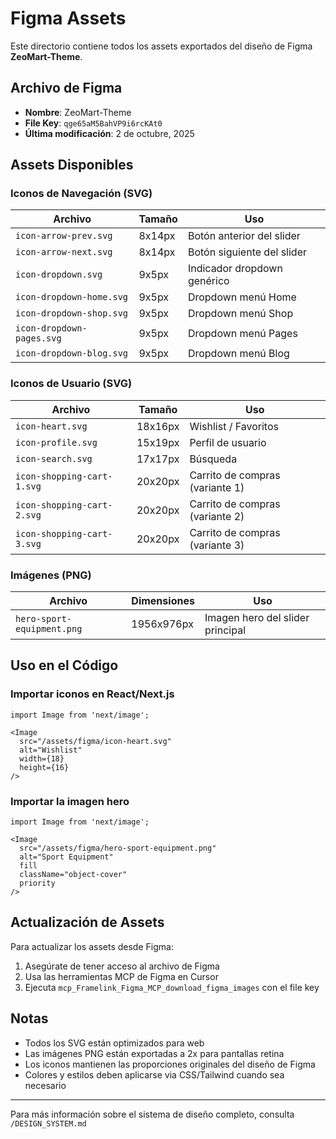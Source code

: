 # Figma Assets

Este directorio contiene todos los assets exportados del diseño de Figma **ZeoMart-Theme**.

## Archivo de Figma

- **Nombre**: ZeoMart-Theme
- **File Key**: `qge65aM5BahVP9i6rcKAt0`
- **Última modificación**: 2 de octubre, 2025

## Assets Disponibles

### Iconos de Navegación (SVG)

| Archivo | Tamaño | Uso |
|---------|--------|-----|
| `icon-arrow-prev.svg` | 8x14px | Botón anterior del slider |
| `icon-arrow-next.svg` | 8x14px | Botón siguiente del slider |
| `icon-dropdown.svg` | 9x5px | Indicador dropdown genérico |
| `icon-dropdown-home.svg` | 9x5px | Dropdown menú Home |
| `icon-dropdown-shop.svg` | 9x5px | Dropdown menú Shop |
| `icon-dropdown-pages.svg` | 9x5px | Dropdown menú Pages |
| `icon-dropdown-blog.svg` | 9x5px | Dropdown menú Blog |

### Iconos de Usuario (SVG)

| Archivo | Tamaño | Uso |
|---------|--------|-----|
| `icon-heart.svg` | 18x16px | Wishlist / Favoritos |
| `icon-profile.svg` | 15x19px | Perfil de usuario |
| `icon-search.svg` | 17x17px | Búsqueda |
| `icon-shopping-cart-1.svg` | 20x20px | Carrito de compras (variante 1) |
| `icon-shopping-cart-2.svg` | 20x20px | Carrito de compras (variante 2) |
| `icon-shopping-cart-3.svg` | 20x20px | Carrito de compras (variante 3) |

### Imágenes (PNG)

| Archivo | Dimensiones | Uso |
|---------|-------------|-----|
| `hero-sport-equipment.png` | 1956x976px | Imagen hero del slider principal |

## Uso en el Código

### Importar iconos en React/Next.js

```tsx
import Image from 'next/image';

<Image
  src="/assets/figma/icon-heart.svg"
  alt="Wishlist"
  width={18}
  height={16}
/>
```

### Importar la imagen hero

```tsx
import Image from 'next/image';

<Image
  src="/assets/figma/hero-sport-equipment.png"
  alt="Sport Equipment"
  fill
  className="object-cover"
  priority
/>
```

## Actualización de Assets

Para actualizar los assets desde Figma:

1. Asegúrate de tener acceso al archivo de Figma
2. Usa las herramientas MCP de Figma en Cursor
3. Ejecuta `mcp_Framelink_Figma_MCP_download_figma_images` con el file key

## Notas

- Todos los SVG están optimizados para web
- Las imágenes PNG están exportadas a 2x para pantallas retina
- Los iconos mantienen las proporciones originales del diseño de Figma
- Colores y estilos deben aplicarse via CSS/Tailwind cuando sea necesario

---

Para más información sobre el sistema de diseño completo, consulta `/DESIGN_SYSTEM.md`

